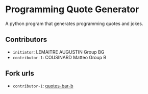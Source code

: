# Programming Quote Generator

A python program that generates programming quotes and jokes.

## Contributors
- `initiator`: LEMAITRE AUGUSTIN Group BG
- `contributor-1`: COUSINARD Matteo Group B

## Fork urls
- `contributor-1`: [quotes-bar-b](url-1)
